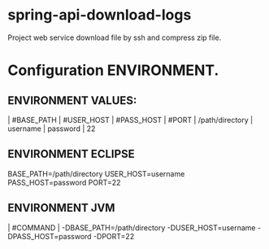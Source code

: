 # spring-api-download-logs
Project web service download file by ssh and compress zip file.


# Configuration ENVIRONMENT.

## ENVIRONMENT VALUES:

| #BASE_PATH | #USER_HOST | #PASS_HOST | #PORT
| /path/directory | username | password | 22

## ENVIRONMENT ECLIPSE

BASE_PATH=/path/directory
USER_HOST=username
PASS_HOST=password
PORT=22

## ENVIRONMENT JVM
| #COMMAND
| -DBASE_PATH=/path/directory -DUSER_HOST=username -DPASS_HOST=password -DPORT=22
